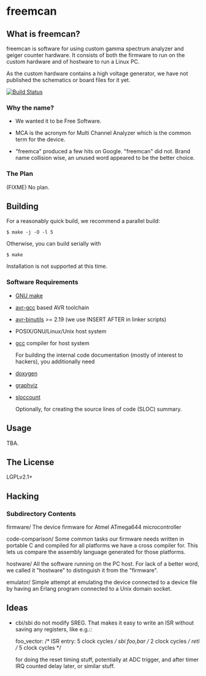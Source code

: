 # freemcan


## What is freemcan?


freemcan is software for using custom gamma spectrum analyzer and
geiger counter hardware. It consists of both the firmware to run on
the custom hardware and of hostware to run a Linux PC.

As the custom hardware contains a high voltage generator, we have
not published the schematics or board files for it yet.

[![Build Status](https://travis-ci.org/ndim/freemcan.svg?branch=master)](https://travis-ci.org/ndim/freemcan)


### Why the name?


  * We wanted it to be Free Software.

  * MCA is the acronym for Multi Channel Analyzer which is the common
    term for the device.

  * "freemca" produced a few hits on Google. "freemcan" did not.
    Brand name collision wise, an unused word appeared to be the
    better choice.



### The Plan


(FIXME) No plan.




## Building

For a reasonably quick build, we recommend a parallel build:

    $ make -j -O -l 5

Otherwise, you can build serially with

    $ make

Installation is not supported at this time.


### Software Requirements


  * [GNU make](http://www.gnu.org/software/make/)

  * [avr-gcc](http://gcc.gnu.org/) based AVR toolchain

  * [avr-binutils](http://sourceware.org/binutils/) >= 2.19 (we use INSERT AFTER in linker scripts)

  * POSIX/GNU/Linux/Unix host system

  * [gcc](http://gcc.gnu.org/) compiler for host system

    For building the internal code documentation (mostly of interest
    to hackers), you additionally need

  * [doxygen](http://www.stack.nl/~dimitri/doxygen/index.html)

  * [graphviz](http://www.graphviz.org/)

  * [sloccount](http://www.dwheeler.com/sloccount)

    Optionally, for creating the source lines of code (SLOC) summary.



## Usage


TBA.



## The License

LGPLv2.1+



## Hacking


### Subdirectory Contents


   firmware/
           The device firmware for Atmel ATmega644 microcontroller

   code-comparison/
           Some common tasks our firmware needs written in portable C
           and compiled for all platforms we have a cross compiler
           for. This lets us compare the assembly language generated
           for those platforms.

   hostware/
           All the software running on the PC host. For lack of a
           better word, we called it "hostware" to distinguish it from
           the "firmware".

   emulator/
           Simple attempt at emulating the device connected to a
           device file by having an Erlang program connected to a
           Unix domain socket.



## Ideas

  * cbi/sbi do not modify SREG. That makes it easy to write an ISR
    without saving any registers, like e.g.::

       foo_vector:         /* ISR entry: 5 clock cycles */
                 sbi foo,bar          /* 2 clock cycles */
                 reti                 /* 5 clock cycles */

    for doing the reset timing stuff, potentially at ADC trigger, and
    after timer IRQ counted delay later, or similar stuff.
